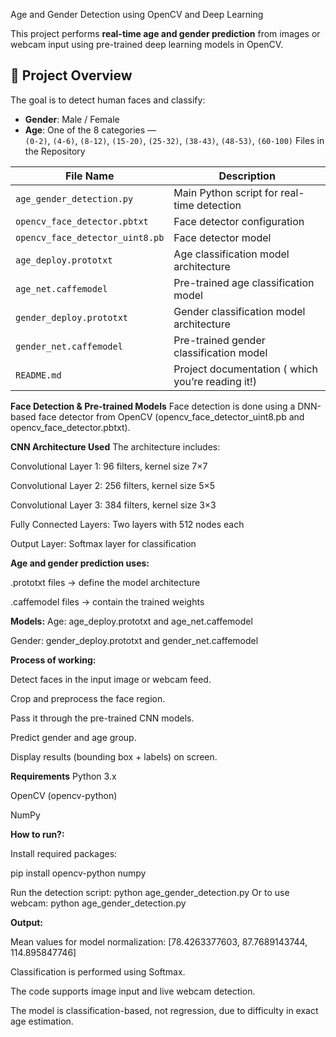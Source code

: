 Age and Gender Detection using OpenCV and Deep Learning

This project performs **real-time age and gender prediction** from images or webcam input using pre-trained deep learning models in OpenCV.

## 🧠 Project Overview

The goal is to detect human faces and classify:
- **Gender**: Male / Female
- **Age**: One of the 8 categories —  
  `(0-2)`, `(4-6)`, `(8-12)`, `(15-20)`, `(25-32)`, `(38-43)`, `(48-53)`, `(60-100)`
 Files in the Repository

| File Name                         | Description |
|----------------------------------|-------------|
| `age_gender_detection.py`        | Main Python script for real-time detection |
| `opencv_face_detector.pbtxt`     | Face detector configuration |
| `opencv_face_detector_uint8.pb`  | Face detector model |
| `age_deploy.prototxt`            | Age classification model architecture |
| `age_net.caffemodel`             | Pre-trained age classification model |
| `gender_deploy.prototxt`         | Gender classification model architecture |
| `gender_net.caffemodel`          | Pre-trained gender classification model |
| `README.md`                      | Project documentation ( which you’re reading it!) |

**Face Detection & Pre-trained Models**
Face detection is done using a DNN-based face detector from OpenCV (opencv_face_detector_uint8.pb and opencv_face_detector.pbtxt).

**CNN Architecture Used**
The architecture includes:

Convolutional Layer 1: 96 filters, kernel size 7×7

Convolutional Layer 2: 256 filters, kernel size 5×5

Convolutional Layer 3: 384 filters, kernel size 3×3

Fully Connected Layers: Two layers with 512 nodes each

Output Layer: Softmax layer for classification



**Age and gender prediction uses:**

.prototxt files → define the model architecture

.caffemodel files → contain the trained weights

**Models:**
Age: age_deploy.prototxt and age_net.caffemodel

Gender: gender_deploy.prototxt and gender_net.caffemodel

**Process of working:**

Detect faces in the input image or webcam feed.

Crop and preprocess the face region.

Pass it through the pre-trained CNN models.

Predict gender and age group.

Display results (bounding box + labels) on screen.


**Requirements**
Python 3.x

OpenCV (opencv-python)

NumPy

**How to run?:**


Install required packages:

pip install opencv-python numpy

Run the detection script:
python age_gender_detection.py 
Or to use webcam:
python age_gender_detection.py

**Output:**

Mean values for model normalization: [78.4263377603, 87.7689143744, 114.895847746]

Classification is performed using Softmax.

The code supports image input and live webcam detection.

The model is classification-based, not regression, due to difficulty in exact age estimation.
